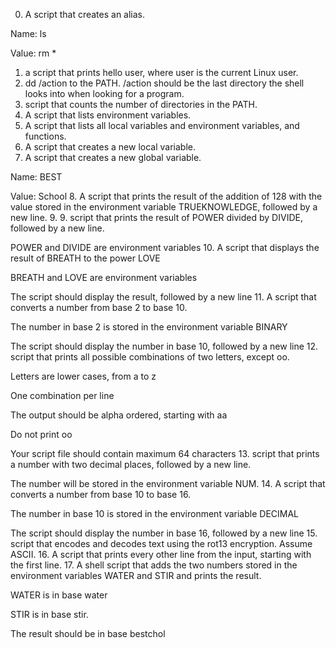  0. A script that creates an alias.
 


Name: ls

Value: rm *
 1. a script that prints hello user, where user is the current Linux user.
 2. dd /action to the PATH. /action should be the last directory the shell looks into when looking for a program.
 3. script that counts the number of directories in the PATH.
 4. A script that lists environment variables.
 5. A script that lists all local variables and environment variables, and functions.
 6. A script that creates a new local variable.
 7. A script that creates a new global variable.
 


Name: BEST

Value: School
8. A script that prints the result of the addition of 128 with the value stored in the environment variable TRUEKNOWLEDGE, followed by a new line.
9. 9. script that prints the result of POWER divided by DIVIDE, followed by a new line.



POWER and DIVIDE are environment variables
10. A script that displays the result of BREATH to the power LOVE



BREATH and LOVE are environment variables

The script should display the result, followed by a new line
11. A script that converts a number from base 2 to base 10.



The number in base 2 is stored in the environment variable BINARY

The script should display the number in base 10, followed by a new line
12. script that prints all possible combinations of two letters, except oo.



Letters are lower cases, from a to z

One combination per line

The output should be alpha ordered, starting with aa

Do not print oo

Your script file should contain maximum 64 characters
13. script that prints a number with two decimal places, followed by a new line.



The number will be stored in the environment variable NUM.
14. A script that converts a number from base 10 to base 16.



The number in base 10 is stored in the environment variable DECIMAL

The script should display the number in base 16, followed by a new line
15.  script that encodes and decodes text using the rot13 encryption. Assume ASCII.
16. A script that prints every other line from the input, starting with the first line.
17. A shell script that adds the two numbers stored in the environment variables WATER and STIR and prints the result.



WATER is in base water

STIR is in base stir.

The result should be in base bestchol